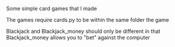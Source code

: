 Some simple card games that I made

The games require cards.py to be within the same folder the game

Blackjack and Blackjack_money should only be different in that Blackjack_money allows you to "bet" against the computer
